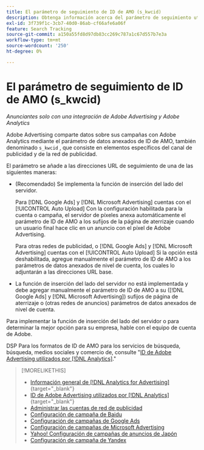 ```yaml
---
title: El parámetro de seguimiento de ID de AMO (s_kwcid)
description: Obtenga información acerca del parámetro de seguimiento utilizado para compartir datos de Adobe Advertising con Adobe Analytics.
exl-id: 3f739f1c-3cb7-40d0-86ab-cf66afe6a06f
feature: Search Tracking
source-git-commit: a150a55fd8d97db83cc269c787a1c67d557b7e3a
workflow-type: tm+mt
source-wordcount: '250'
ht-degree: 0%

---
```


# El parámetro de seguimiento de ID de AMO (s_kwcid)

*Anunciantes solo con una integración de Adobe Advertising y Adobe Analytics*

<!-- This should go in the Analytics integration chapter > IDs page, under "AMO IDs."  But I'll need to update with when/where to add the code for DSP clients. -->

Adobe Advertising comparte datos sobre sus campañas con Adobe Analytics mediante el parámetro de datos anexados de ID de AMO, también denominado `s_kwcid` , que consiste en elementos específicos del canal de publicidad y de la red de publicidad.

<!-- add everything below to IDs page -->

El parámetro se añade a las direcciones URL de seguimiento de una de las siguientes maneras:

* (Recomendado) Se implementa la función de inserción del lado del servidor.

  Para [!DNL Google Ads] y [!DNL Microsoft Advertising] cuentas con el [!UICONTROL Auto Upload] Con la configuración habilitada para la cuenta o campaña, el servidor de píxeles anexa automáticamente el parámetro de ID de AMO a los sufijos de la página de aterrizaje cuando un usuario final hace clic en un anuncio <!-- click a search ad or views a display ad --> con el píxel de Adobe Advertising.

  Para otras redes de publicidad, o [!DNL Google Ads] y [!DNL Microsoft Advertising] cuentas con el [!UICONTROL Auto Upload] Si la opción está deshabilitada, agregue manualmente el parámetro de ID de AMO a los parámetros de datos anexados de nivel de cuenta, los cuales lo adjuntarán a las direcciones URL base.

* <!-- (Search, Social, & Commerce only) -->La función de inserción del lado del servidor no está implementada y debe agregar manualmente el parámetro de ID de AMO a su ([!DNL Google Ads] y [!DNL Microsoft Advertising]) sufijos de página de aterrizaje o (otras redes de anuncios) parámetros de datos anexados de nivel de cuenta.

Para implementar la función de inserción del lado del servidor o para determinar la mejor opción para su empresa, hable con el equipo de cuenta de Adobe.

DSP Para los formatos de ID de AMO para los servicios de búsqueda, búsqueda, medios sociales y comercio de, consulte &quot;[ID de Adobe Advertising utilizados por [!DNL Analytics]](/help/integrations/analytics/ids.md#amo-id).&quot;

>[!MORELIKETHIS]
>
>* [Información general de [!DNL Analytics for Advertising]](/help/integrations/analytics/overview.md){target="_blank"}
>* [ID de Adobe Advertising utilizados por [!DNL Analytics]](/help/integrations/analytics/ids.md#amo-id){target="_blank"}
>* [Administrar las cuentas de red de publicidad](/help/search-social-commerce/campaign-management/accounts/ad-network-account-manage.md)
>* [Configuración de campaña de Baidu](/help/search-social-commerce/campaign-management/campaigns/campaign-settings-baidu.md)
>* [Configuración de campañas de Google Ads](/help/search-social-commerce/campaign-management/campaigns/campaign-settings-google.md)
>* [Configuración de campañas de Microsoft Advertising](/help/search-social-commerce/campaign-management/campaigns/campaign-settings-microsoft.md)
>* [Yahoo! Configuración de campañas de anuncios de Japón](/help/search-social-commerce/campaign-management/campaigns/campaign-settings-yahoo-japan.md)
>* [Configuración de campaña de Yandex](/help/search-social-commerce/campaign-management/campaigns/campaign-settings-yandex.md)
